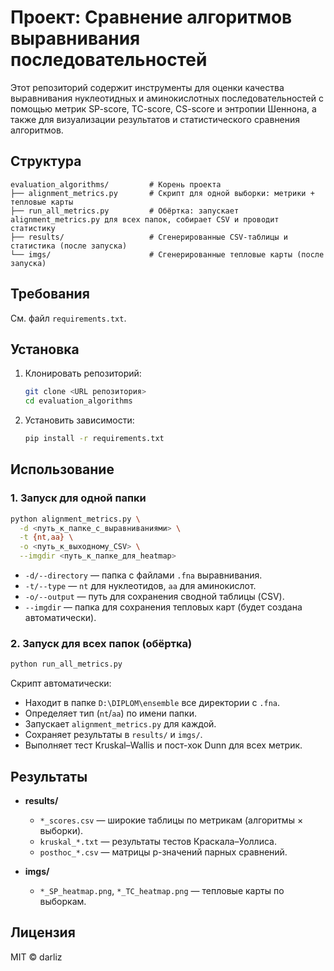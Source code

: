 # Проект: Сравнение алгоритмов выравнивания последовательностей

Этот репозиторий содержит инструменты для оценки качества выравнивания нуклеотидных и аминокислотных последовательностей с помощью метрик SP-score, TC-score, CS-score и энтропии Шеннона, а также для визуализации результатов и статистического сравнения алгоритмов.

## Структура

```
evaluation_algorithms/         # Корень проекта
├── alignment_metrics.py       # Скрипт для одной выборки: метрики + тепловые карты
├── run_all_metrics.py         # Обёртка: запускает alignment_metrics.py для всех папок, собирает CSV и проводит статистику
├── results/                   # Сгенерированные CSV-таблицы и статистика (после запуска)
└── imgs/                      # Сгенерированные тепловые карты (после запуска)
```

## Требования

См. файл `requirements.txt`.

## Установка

1. Клонировать репозиторий:

   ```bash
   git clone <URL репозитория>
   cd evaluation_algorithms
   ```
2. Установить зависимости:

   ```bash
   pip install -r requirements.txt
   ```

## Использование

### 1. Запуск для одной папки

```bash
python alignment_metrics.py \
  -d <путь_к_папке_с_выравниваниями> \
  -t {nt,aa} \
  -o <путь_к_выходному_CSV> \
  --imgdir <путь_к_папке_для_heatmap>
```

* `-d/--directory` — папка с файлами `.fna` выравнивания.
* `-t/--type` — `nt` для нуклеотидов, `aa` для аминокислот.
* `-o/--output` — путь для сохранения сводной таблицы (CSV).
* `--imgdir` — папка для сохранения тепловых карт (будет создана автоматически).

### 2. Запуск для всех папок (обёртка)

```bash
python run_all_metrics.py
```

Скрипт автоматически:

* Находит в папке `D:\DIPLOM\ensemble` все директории с `.fna`.
* Определяет тип (`nt`/`aa`) по имени папки.
* Запускает `alignment_metrics.py` для каждой.
* Сохраняет результаты в `results/` и `imgs/`.
* Выполняет тест Kruskal–Wallis и пост-хок Dunn для всех метрик.

## Результаты

* **results/**

  * `*_scores.csv` — широкие таблицы по метрикам (алгоритмы × выборки).
  * `kruskal_*.txt` — результаты тестов Краскала–Уоллиса.
  * `posthoc_*.csv` — матрицы p-значений парных сравнений.

* **imgs/**

  * `*_SP_heatmap.png`, `*_TC_heatmap.png` — тепловые карты по выборкам.

## Лицензия

MIT © darliz
